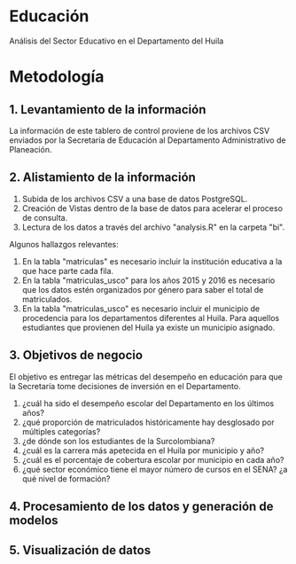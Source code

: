 # Educación
Análisis del Sector Educativo en el Departamento del Huila

# Metodología

## 1. Levantamiento de la información

La información de este tablero de control proviene de los archivos CSV enviados por la Secretaría de Educación al Departamento Administrativo de Planeación.

## 2. Alistamiento de la información

1. Subida de los archivos CSV a una base de datos PostgreSQL.
2. Creación de Vistas dentro de la base de datos para acelerar el proceso de consulta.
3. Lectura de los datos a través del archivo "analysis.R" en la carpeta "bi".

Algunos hallazgos relevantes:
1. En la tabla "matriculas" es necesario incluir la institución educativa a la que hace parte cada fila. 
2. En la tabla "matriculas_usco" para los años 2015 y 2016 es necesario que los datos estén organizados por género para saber el total de matriculados.
3. En la tabla "matriculas_usco" es necesario incluir el municipio de procedencia para los departamentos diferentes al Huila. Para aquellos estudiantes que provienen del Huila ya existe un municipio asignado. 

## 3. Objetivos de negocio

El objetivo es entregar las métricas del desempeño en educación para que la Secretaría tome decisiones de inversión en el Departamento. 

1. ¿cuál ha sido el desempeño escolar del Departamento en los últimos años?
2. ¿qué proporción de matriculados históricamente hay desglosado por múltiples categorías?
3. ¿de dónde son los estudiantes de la Surcolombiana?
4. ¿cuál es la carrera más apetecida en el Huila por municipio y año?
5. ¿cuál es el porcentaje de cobertura escolar por municipio en cada año?
6. ¿qué sector económico tiene el mayor número de cursos en el SENA? ¿a qué nivel de formación?

## 4. Procesamiento de los datos y generación de modelos

## 5. Visualización de datos
